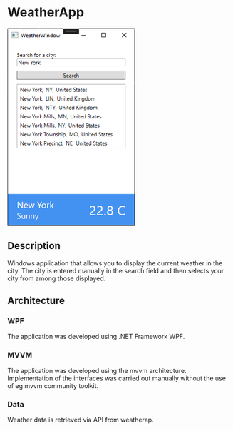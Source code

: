 # WeatherApp
 
![Preview of the appearance of the application](docs/app-img-1.png)

## Description
Windows application that allows you to display the current weather in the city. The city is entered manually in the search field and then selects your city from among those displayed.

## Architecture
### WPF
The application was developed using .NET Framework WPF.

### MVVM
The application was developed using the mvvm architecture. Implementation of the interfaces was carried out manually without the use of eg mvvm community toolkit.

### Data
Weather data is retrieved via API from weatherap.
